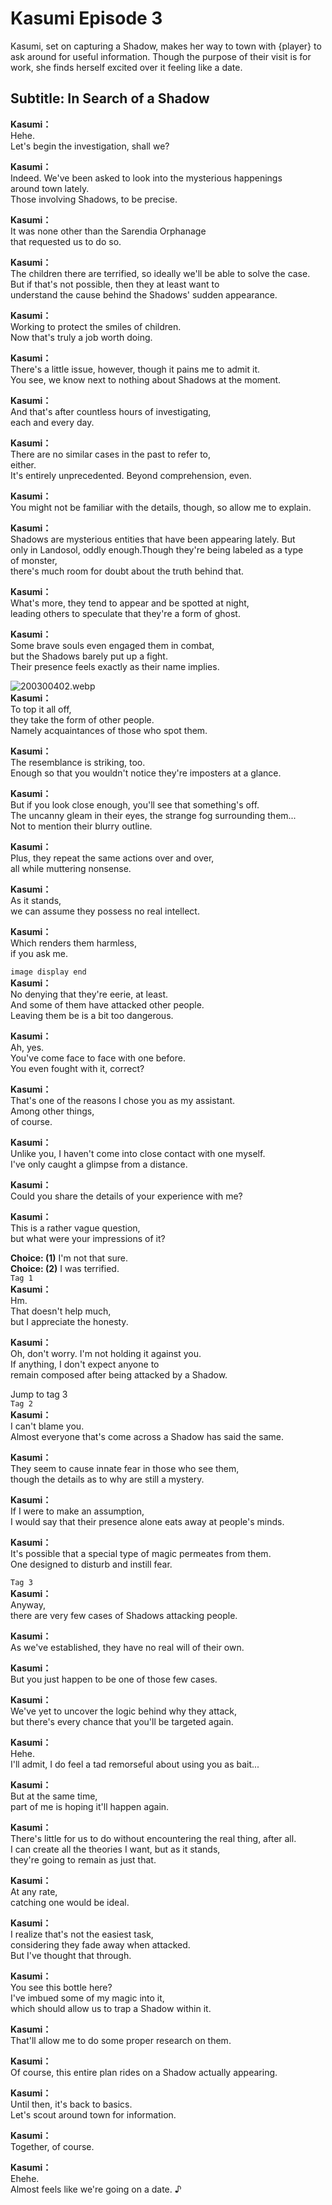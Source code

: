 # Kasumi Episode 3
Kasumi, set on capturing a Shadow, makes her way to town with {player} to ask around for useful information. Though the purpose of their visit is for work, she finds herself excited over it feeling like a date.
  
## Subtitle: In Search of a Shadow
  
**Kasumi：**  
Hehe.  
Let's begin the investigation, shall we?  
  
**Kasumi：**  
Indeed. We've been asked to look into the mysterious happenings  
around town lately.  
Those involving Shadows, to be precise.  
  
**Kasumi：**  
It was none other than the Sarendia Orphanage  
that requested us to do so.  
  
**Kasumi：**  
The children there are terrified, so ideally we'll be able to solve the case.  
But if that's not possible, then they at least want to  
understand the cause behind the Shadows' sudden appearance.  
  
**Kasumi：**  
Working to protect the smiles of children.  
Now that's truly a job worth doing.  
  
**Kasumi：**  
There's a little issue, however, though it pains me to admit it.  
You see, we know next to nothing about Shadows at the moment.  
  
**Kasumi：**  
And that's after countless hours of investigating,  
each and every day.  
  
**Kasumi：**  
There are no similar cases in the past to refer to,  
either.  
It's entirely unprecedented. Beyond comprehension, even.  
  
**Kasumi：**  
You might not be familiar with the details, though, so allow me to explain.  
  
**Kasumi：**  
Shadows are mysterious entities that have been appearing lately. But  
only in Landosol, oddly enough.Though they're being labeled as a type  
of monster,  
there's much room for doubt about the truth behind that.  
  
**Kasumi：**  
What's more, they tend to appear and be spotted at night,  
leading others to speculate that they're a form of ghost.  
  
**Kasumi：**  
Some brave souls even engaged them in combat,  
but the Shadows barely put up a fight.  
Their presence feels exactly as their name implies.  
  
![200300402.webp](https://redive.estertion.win/card/story/200300402.webp)  
**Kasumi：**  
To top it all off,  
they take the form of other people.  
Namely acquaintances of those who spot them.  
  
**Kasumi：**  
The resemblance is striking, too.  
Enough so that you wouldn't notice they're imposters at a glance.  
  
**Kasumi：**  
But if you look close enough, you'll see that something's off.  
The uncanny gleam in their eyes, the strange fog surrounding them...  
Not to mention their blurry outline.  
  
**Kasumi：**  
Plus, they repeat the same actions over and over,  
all while muttering nonsense.  
  
**Kasumi：**  
As it stands,  
we can assume they possess no real intellect.  
  
**Kasumi：**  
Which renders them harmless,  
if you ask me.  
  
`image display end`  
**Kasumi：**  
No denying that they're eerie, at least.  
And some of them have attacked other people.  
Leaving them be is a bit too dangerous.  
  
**Kasumi：**  
Ah, yes.  
You've come face to face with one before.  
You even fought with it, correct?  
  
**Kasumi：**  
That's one of the reasons I chose you as my assistant.  
Among other things,  
of course.  
  
**Kasumi：**  
Unlike you, I haven't come into close contact with one myself.  
I've only caught a glimpse from a distance.  
  
**Kasumi：**  
Could you share the details of your experience with me?  
  
**Kasumi：**  
This is a rather vague question,  
but what were your impressions of it?  
  
**Choice: (1)**  I'm not that sure.  
**Choice: (2)**  I was terrified.  
`Tag 1`  
**Kasumi：**  
Hm.  
That doesn't help much,  
but I appreciate the honesty.  
  
**Kasumi：**  
Oh, don't worry. I'm not holding it against you.  
If anything, I don't expect anyone to  
remain composed after being attacked by a Shadow.  
  
Jump to tag 3  
`Tag 2`  
**Kasumi：**  
I can't blame you.  
Almost everyone that's come across a Shadow has said the same.  
  
**Kasumi：**  
They seem to cause innate fear in those who see them,  
though the details as to why are still a mystery.  
  
**Kasumi：**  
If I were to make an assumption,  
I would say that their presence alone eats away at people's minds.  
  
**Kasumi：**  
It's possible that a special type of magic permeates from them.  
One designed to disturb and instill fear.  
  
`Tag 3`  
**Kasumi：**  
Anyway,  
there are very few cases of Shadows attacking people.  
  
**Kasumi：**  
As we've established, they have no real will of their own.  
  
**Kasumi：**  
But you just happen to be one of those few cases.  
  
**Kasumi：**  
We've yet to uncover the logic behind why they attack,  
but there's every chance that you'll be targeted again.  
  
**Kasumi：**  
Hehe.  
I'll admit, I do feel a tad remorseful about using you as bait...  
  
**Kasumi：**  
But at the same time,  
part of me is hoping it'll happen again.  
  
**Kasumi：**  
There's little for us to do without encountering the real thing, after all.  
I can create all the theories I want, but as it stands,  
they're going to remain as just that.  
  
**Kasumi：**  
At any rate,  
catching one would be ideal.  
  
**Kasumi：**  
I realize that's not the easiest task,  
considering they fade away when attacked.  
But I've thought that through.  
  
**Kasumi：**  
You see this bottle here?  
I've imbued some of my magic into it,  
which should allow us to trap a Shadow within it.  
  
**Kasumi：**  
That'll allow me to do some proper research on them.  
  
**Kasumi：**  
Of course, this entire plan rides on a Shadow actually appearing.  
  
**Kasumi：**  
Until then, it's back to basics.  
Let's scout around town for information.  
  
**Kasumi：**  
Together, of course.  
  
**Kasumi：**  
Ehehe.  
Almost feels like we're going on a date. ♪  
